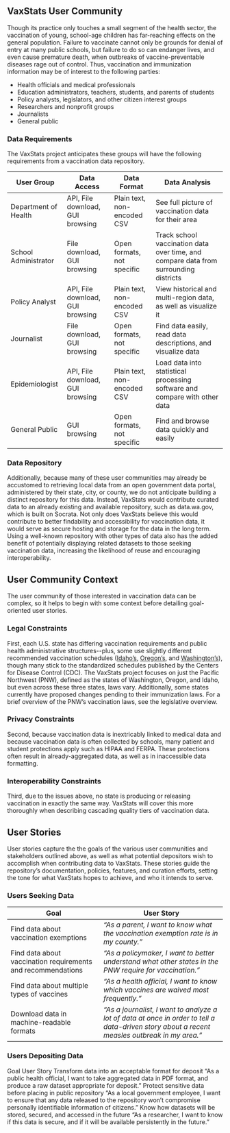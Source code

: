 ## VaxStats User Community
Though its practice only touches a small segment of the health sector, the vaccination of young, school-age children has far-reaching effects on the general population. Failure to vaccinate cannot only be grounds for denial of entry at many public schools, but failure to do so can endanger lives, and even cause premature death, when outbreaks of vaccine-preventable diseases rage out of control. Thus, vaccination and immunization information may be of interest to the following parties:
- Health officials and medical professionals
- Education administrators, teachers, students, and parents of students
- Policy analysts, legislators, and other citizen interest groups
- Researchers and nonprofit groups 
- Journalists
- General public

### Data Requirements
The VaxStats project anticipates these groups will have the following requirements from a vaccination data repository. 

| **User Group** | **Data Access** | **Data Format** | **Data Analysis** |
| --- | --- | --- | --- |
| Department of Health | API, File download, GUI browsing | Plain text, non-encoded CSV |See full picture of vaccination data for their area |
| School Administrator | File download, GUI browsing | Open formats, not specific | Track school vaccination data over time, and compare data from surrounding districts |
| Policy Analyst | API, File download, GUI browsing | Plain text, non-encoded CSV | View historical and multi-region data, as well as visualize it |
| Journalist | File download, GUI browsing | Open formats, not specific | Find data easily, read data descriptions, and visualize data |
| Epidemiologist | API, File download, GUI browsing | Plain text, non-encoded CSV | Load data into statistical processing software and compare with other data |
| General Public | GUI browsing | Open formats, not specific | Find and browse data quickly and easily |

### Data Repository
Additionally, because many of these user communities may already be accustomed to retrieving local data from an open government data portal, administered by their state, city, or county, we do not anticipate building a distinct repository for this data. Instead, VaxStats would contribute curated data to an already existing and available repository, such as data.wa.gov, which is built on Socrata. Not only does VaxStats believe this would contribute to better findability and accessibility for vaccination data, it would serve as secure hosting and storage for the data in the long term. Using a well-known repository with other types of data also has the added benefit of potentially displaying related datasets to those seeking vaccination data, increasing the likelihood of reuse and encouraging interoperability. 

## User Community Context 
The user community of those interested in vaccination data can be complex, so it helps to begin with some context before detailing goal-oriented user stories. 

### Legal Constraints
First, each U.S. state has differing vaccination requirements and public health administrative structures--plus, some use slightly different recommended vaccination schedules ([Idaho’s](https://healthandwelfare.idaho.gov/Health/IdahoImmunizationProgram/ChildandAdolescentImmunization/ImmunizationSchedules/tabid/3772/Default.aspx), [Oregon’s](https://www.oregon.gov/oha/PH/PREVENTIONWELLNESS/VACCINESIMMUNIZATION/GETTINGIMMUNIZED/Pages/children.aspx), and [Washington’s](https://www.doh.wa.gov/YouandYourFamily/Immunization/Children)), though many stick to the standardized schedules published by the Centers for Disease Control (CDC). The VaxStats project focuses on just the Pacific Northwest (PNW), defined as the states of Washington, Oregon, and Idaho, but even across these three states, laws vary. Additionally, some states currently have proposed changes pending to their immunization laws. For a brief overview of the PNW’s vaccination laws, see the legislative overview. 

### Privacy Constraints
Second, because vaccination data is inextricably linked to medical data and because vaccination data is often collected by schools, many patient and student protections apply such as HIPAA and FERPA. These protections often result in already-aggregated data, as well as in inaccessible data formatting.

### Interoperability Constraints
Third, due to the issues above, no state is producing or releasing vaccination in exactly the same way. VaxStats will cover this more thoroughly when describing cascading quality tiers of vaccination data. 

## User Stories
User stories capture the the goals of the various user communities and stakeholders outlined above, as well as what potential depositors wish to accomplish when contributing data to VaxStats. These stories guide the repository’s documentation, policies, features, and curation efforts, setting the tone for what VaxStats hopes to achieve, and who it intends to serve. 

### Users Seeking Data 
| **Goal** | **User Story** |
| --- | --- |
| Find data about vaccination exemptions | _“As a parent, I want to know what the vaccination exemption rate is in my county.”_ |
| Find data about vaccination requirements and recommendations | _“As a policymaker, I want to better understand what other states in the PNW require for vaccination.”_ |
| Find data about multiple types of vaccines | _“As a health official, I want to know which vaccines are waived most frequently.”_ |
| Download data in machine-readable formats | _“As a journalist, I want to analyze a lot of data at once in order to tell a data-driven story about a recent measles outbreak in my area.”_ |

### Users Depositing Data
Goal
User Story
Transform data into an acceptable format for deposit
“As a public health official, I want to take aggregated data in PDF format, and produce a raw dataset appropriate for deposit.”
Protect sensitive data before placing in public repository
“As a local government employee, I want to ensure that any data released to the repository won’t compromise personally identifiable information of citizens.”
Know how datasets will be stored, secured, and accessed in the future
“As a researcher, I want to know if this data is secure, and if it will be available persistently in the future.”

